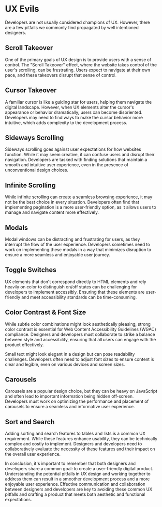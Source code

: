 # UX Evils

Developers are not usually considered champions of UX. However, there are a few pitfalls we commonly find propagated by well intentioned designers.

## **Scroll Takeover**

One of the primary goals of UX design is to provide users with a sense of control. The "Scroll Takeover" effect, where the website takes control of the user's scrolling, can be frustrating. Users expect to navigate at their own pace, and these takeovers disrupt that sense of control.

## **Cursor Takeover**

A familiar cursor is like a guiding star for users, helping them navigate the digital landscape. However, when UX elements alter the cursor's appearance or behavior dramatically, users can become disoriented. Developers may need to find ways to make the cursor behavior more intuitive, which adds complexity to the development process.

## **Sideways Scrolling**

Sideways scrolling goes against user expectations for how websites function. While it may seem creative, it can confuse users and disrupt their navigation. Developers are tasked with finding solutions that maintain a smooth and intuitive user experience, even in the presence of unconventional design choices.

## **Infinite Scrolling**

While infinite scrolling can create a seamless browsing experience, it may not be the best choice in every situation. Developers often find that implementing pagination is a more user-friendly option, as it allows users to manage and navigate content more effectively.

## **Modals**

Modal windows can be distracting and frustrating for users, as they interrupt the flow of the user experience. Developers sometimes need to work on implementing these modals in a way that minimizes disruption to ensure a more seamless and enjoyable user journey.

## **Toggle Switches**

UX elements that don't correspond directly to HTML elements and rely heavily on color to distinguish on/off states can be challenging for developers to implement accessibly. Ensuring that these elements are user-friendly and meet accessibility standards can be time-consuming.

## **Color Contrast & Font Size**

While subtle color combinations might look aesthetically pleasing, strong color contrast is essential for Web Content Accessibility Guidelines (WGAC) compliance. Designers and developers must collaborate to strike a balance between style and accessibility, ensuring that all users can engage with the product effectively.

Small text might look elegant in a design but can pose readability challenges. Developers often need to adjust font sizes to ensure content is clear and legible, even on various devices and screen sizes.

## **Carousels**

Carousels are a popular design choice, but they can be heavy on JavaScript and often lead to important information being hidden off-screen. Developers must work on optimizing the performance and placement of carousels to ensure a seamless and informative user experience.

## **Sort and Search**

Adding sorting and search features to tables and lists is a common UX requirement. While these features enhance usability, they can be technically complex and costly to implement. Designers and developers need to collaboratively evaluate the necessity of these features and their impact on the overall user experience.

In conclusion, it's important to remember that both designers and developers share a common goal: to create a user-friendly digital product. Understanding the potential pitfalls in UX design and working together to address them can result in a smoother development process and a more enjoyable user experience. Effective communication and collaboration between designers and developers are key to avoiding these common UX pitfalls and crafting a product that meets both aesthetic and functional expectations.